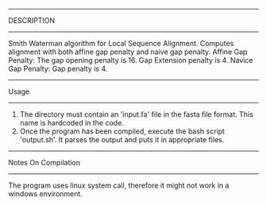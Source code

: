 ***********
DESCRIPTION
***********
Smith Waterman algorithm for Local Sequence Alignment. Computes alignment with both affine gap penalty and naive gap penalty.
Affine Gap Penalty: The gap opening penalty is 16. Gap Extension penalty is 4.
Navice Gap Penalty: Gap penalty is 4.

*****
Usage
*****
1) The directory must contain an 'input.fa' file in the fasta file format. This name is hardcoded in the code.
2) Once the program has been compiled, execute the bash script 'output.sh'. It parses the output and puts it in appropriate files.

********************
Notes On Compilation
********************
The program uses linux system call, therefore it might not work in a windows environment.
